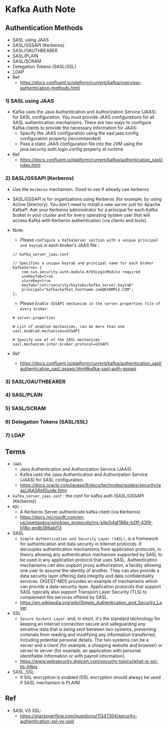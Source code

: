 # Kafka Auth Note

## Authentication Methods
- SASL using JAAS
- SASL/GSSAPI (Kerberos)
- SASL/OAUTHBEARER
- SASL/PLAIN
- SASL/SCRAM
- Delegation Tokens (SASL/SSL)
- LDAP
- Ref
    - https://docs.confluent.io/platform/current/kafka/overview-authentication-methods.html

### 1) SASL using JAAS
- Kafka uses the Java Authentication and Authorization Service (JAAS) for SASL configuration. You must provide JAAS configurations for all SASL authentication mechanisms. There are two ways to configure Kafka clients to provide the necessary information for JAAS:
    - Specify the JAAS configuration using the sasl.jaas.config configuration property (recommended)
    - Pass a static JAAS configuration file into the JVM using the java.security.auth.login.config property at runtime
- Ref
    - https://docs.confluent.io/platform/current/kafka/authentication_sasl/index.html

### 2) SASL/GSSAPI (Kerberos)
- Use the `Kerberos` mechanism. Good to use if already use kerberos
- SASL/GSSAPI is for organizations using Kerberos (for example, by using Active Directory). You don’t need to install a new server just for Apache Kafka®. Ask your Kerberos administrator for a principal for each Kafka broker in your cluster and for every operating system user that will access Kafka with Kerberos authentication (via clients and tools).
- Note:
    - Please `configure a KafkaServer section with a unique principal and keytab` in each broker’s JAAS file :
    ```
    // kafka_server_jaas.conf

    // Specifies a unique keytab and principal name for each broker
    KafkaServer {
        com.sun.security.auth.module.Krb5LoginModule required
        useKeyTab=true
        storeKey=true
        keyTab="/etc/security/keytabs/kafka_server.keytab"
        principal="kafka/kafka1.hostname.com@EXAMPLE.COM";
    };
    
    ```
    - Please `Enable GSSAPI mechanism in the server.properties file of every broker`:
    ```
    # server.properties

    # List of enabled mechanisms, can be more than one
    sasl.enabled.mechanisms=GSSAPI

    # Specify one of of the SASL mechanisms
    sasl.mechanism.inter.broker.protocol=GSSAPI
    
    ```

- Ref
    - https://docs.confluent.io/platform/current/kafka/authentication_sasl/authentication_sasl_gssapi.html#kafka-sasl-auth-gssapi


### 3) SASL/OAUTHBEARER
### 4) SASL/PLAIN
### 5) SASL/SCRAM
### 6) Delegation Tokens (SASL/SSL)
### 7) LDAP

## Terms
-  `JAAS`
    - Java Authentication and Authorization Service (JAAS)
    - Kafka uses the Java Authentication and Authorization Service (JAAS) for SASL configuration.
    - https://docs.oracle.com/javase/8/docs/technotes/guides/security/jaas/JAASRefGuide.html
- `kafka_server_jaas.conf` : 
    the conf for kafka auth (SASL/GSSAPI (Kerberos))
- `KDC` : 
    - A Kerberos Server authenticate kafka client (via Kerberos)
    - https://docs.microsoft.com/en-us/openspecs/windows_protocols/ms-kile/b4af186e-b2ff-43f9-b18e-eedb366abf13
- SASL
    - `Simple Authentication and Security Layer (SASL)`, is a framework for authentication and data security in Internet protocols. It decouples authentication mechanisms from application protocols, in theory allowing any authentication mechanism supported by SASL to be used in any application protocol that uses SASL. Authentication mechanisms can also support proxy authorization, a facility allowing one user to assume the identity of another. They can also provide a data security layer offering data integrity and data confidentiality services. DIGEST-MD5 provides an example of mechanisms which can provide a data-security layer. Application protocols that support SASL typically also support Transport Layer Security (TLS) to complement the services offered by SASL.
    - https://en.wikipedia.org/wiki/Simple_Authentication_and_Security_Layer
- SSL
    - `Secure Sockets Layer`. and, in short, it's the standard technology for keeping an internet connection secure and safeguarding any sensitive data that is being sent between two systems, preventing criminals from reading and modifying any information transferred, including potential personal details. The two systems can be a server and a client (for example, a shopping website and browser) or server to server (for example, an application with personal identifiable information or with payroll information).
    - https://www.websecurity.digicert.com/security-topics/what-is-ssl-tls-https
- SASL_SSL: 
    - if SSL encryption is enabled (SSL encryption should always be used if SASL mechanism is PLAIN)

## Ref
- SASL VS SSL: 
    - https://stackoverflow.com/questions/11347304/security-authentication-ssl-vs-sasl